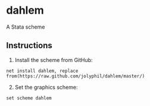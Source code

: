 # dahlem
A Stata scheme

## Instructions

1. Install the scheme from GitHub:

```
net install dahlem, replace from(https://raw.github.com/jolyphil/dahlem/master/)
```

2. Set the graphics scheme:

```
set scheme dahlem
```
